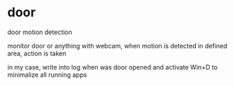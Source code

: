 # door
door motion detection

monitor door or anything with webcam, when motion is detected in defined area, action is taken

in my case, write into log when was door opened and activate Win+D to minimalize all running apps
